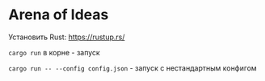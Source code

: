 # Arena of Ideas

Установить Rust: <https://rustup.rs/>

`cargo run` в корне - запуск

`cargo run -- --config config.json` - запуск с нестандартным конфигом
